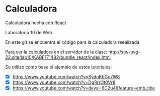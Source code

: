 # Calculadora
Calculadora hecha con React

Laboratorio 10 de Web 

En este git se encuentra el código para la calculadora reealizada 

Para ver la calculadora en el servidor de la clase:
http://stw-uvg-22.site/lab10/KABF171482/bundle_react/index.html


Se utilizo como base el ejemplo de estos tutoriales:
- [x] https://www.youtube.com/watch?v=SydnKbGc7W8
- [x] https://www.youtube.com/watch?v=DgRrrOt0Vr8
- [x] https://www.youtube.com/watch?v=deyxI-6C2u4&feature=emb_title

